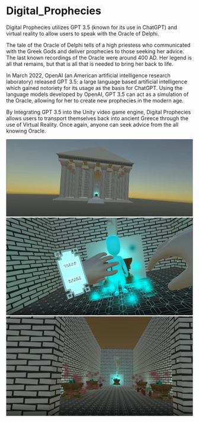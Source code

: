 # Digital_Prophecies
 
Digital Prophecies utilizes GPT 3.5 (known for its use in ChatGPT) and virtual reality to allow users to speak with the Oracle of Delphi.

The tale of the Oracle of Delphi tells of a high priestess who communicated with the Greek Gods and deliver prophecies to those seeking her advice. The last known recordings of the Oracle were around 400 AD. Her legend is all that remains, but that is all that is needed to bring her back to life.

In March 2022, OpenAI (an American artificial intelligence research laboratory) released GPT 3.5: a large language based artificial intelligence which gained notoriety for its usage as the basis for ChatGPT. Using the language models developed by OpenAI, GPT 3.5 can act as a simulation of the Oracle, allowing for her to create new prophecies in the modern age.

By Integrating GPT 3.5 into the Unity video game engine, Digital Prophecies allows users to transport themselves back into ancient Greece through the use of Virtual Reality. Once again, anyone can seek advice from the all knowing Oracle.

![alt text](https://github.com/lukerowen/Digital_Prophecies/blob/main/Demo%20Images/Demo1.png?raw=true)
![alt text](https://github.com/lukerowen/Digital_Prophecies/blob/main/Demo%20Images/Demo2.png?raw=true)
![alt text](https://github.com/lukerowen/Digital_Prophecies/blob/main/Demo%20Images/Demo3.png?raw=true)

